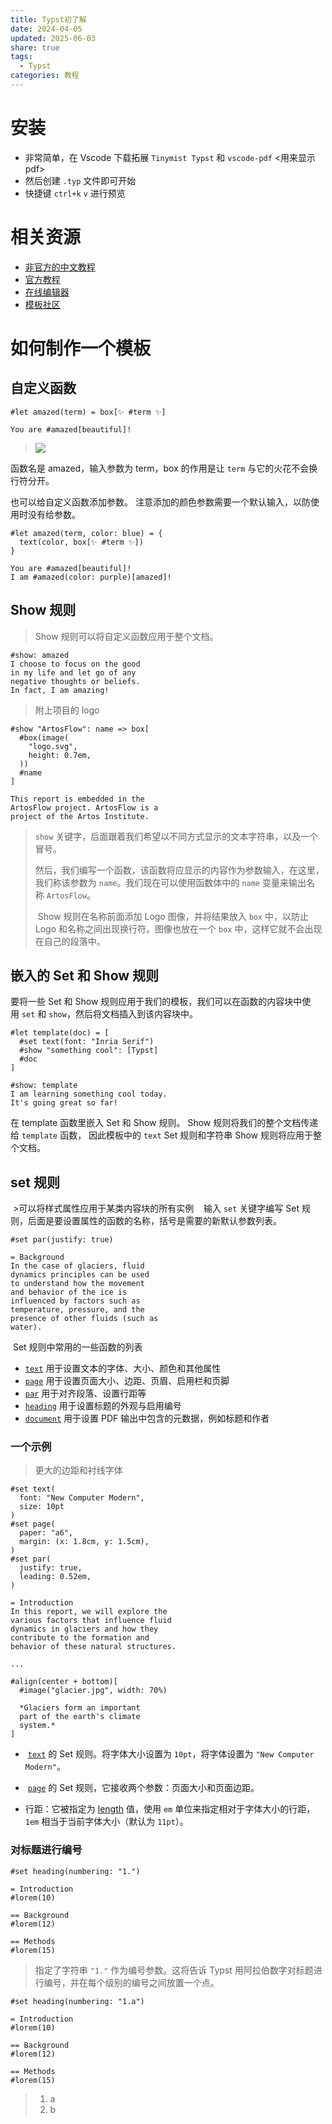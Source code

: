 ```yaml
---
title: Typst初了解
date: 2024-04-05
updated: 2025-06-03
share: true
tags:
  - Typst
categories: 教程
---
```

# 安装
- 非常简单，在 Vscode 下载拓展 `Tinymist Typst`  和  `vscode-pdf` <用来显示pdf>
- 然后创建 `.typ` 文件即可开始
- 快捷键 `ctrl+k` `v` 进行预览

# 相关资源
- [非官方的中文教程](https://typst-doc-cn.github.io/docs/tutorial/)
- [官方教程](https://typst.app/docs/)
- [在线编辑器](https://typst.app/)
- [模板社区](https://typst.app/universe/search?kind=templates)

# 如何制作一个模板
## 自定义函数
```
#let amazed(term) = box[✨ #term ✨]

You are #amazed[beautiful]!
```
>![](https://typst-doc-cn.github.io/assets/docs/f55a5389282e58c6cefb7ae2329cc761.png)

函数名是 amazed，输入参数为 term，box 的作用是让 `term` 与它的火花不会换行符分开。

也可以给自定义函数添加参数。
注意添加的颜色参数需要一个默认输入，以防使用时没有给参数。
```
#let amazed(term, color: blue) = {
  text(color, box[✨ #term ✨])
}

You are #amazed[beautiful]!
I am #amazed(color: purple)[amazed]!
```


## Show 规则
>Show 规则可以将自定义函数应用于整个文档。
```
#show: amazed
I choose to focus on the good
in my life and let go of any
negative thoughts or beliefs.
In fact, I am amazing!
```


>附上项目的 logo
```
#show "ArtosFlow": name => box[
  #box(image(
    "logo.svg",
    height: 0.7em,
  ))
  #name
]

This report is embedded in the
ArtosFlow project. ArtosFlow is a
project of the Artos Institute.
```

> `show` 关键字，后面跟着我们希望以不同方式显示的文本字符串，以及一个冒号。
> 
> 然后，我们编写一个函数，该函数将应显示的内容作为参数输入，在这里，我们称该参数为 `name`。我们现在可以使用函数体中的 `name` 变量来输出名称 `ArtosFlow`。
> 
>  Show 规则在名称前面添加 Logo 图像，并将结果放入 `box` 中，以防止 Logo 和名称之间出现换行符。图像也放在一个 `box` 中，这样它就不会出现在自己的段落中。

## 嵌入的 Set 和 Show 规则

要将一些 Set 和 Show 规则应用于我们的模板，我们可以在函数的内容块中使用 `set` 和 `show`，然后将文档插入到该内容块中。

```
#let template(doc) = [
  #set text(font: "Inria Serif")
  #show "something cool": [Typst]
  #doc
]

#show: template
I am learning something cool today.
It's going great so far!
```

在 template 函数里嵌入 Set 和 Show 规则。
Show 规则将我们的整个文档传递给 `template` 函数， 因此模板中的 `text` Set 规则和字符串 Show 规则将应用于整个文档。

##  set 规则
 >可以将样式属性应用于某类内容块的所有实例
 
 输入 `set` 关键字编写 Set 规则，后面是要设置属性的函数的名称，括号是需要的新默认参数列表。
```
#set par(justify: true)

= Background
In the case of glaciers, fluid
dynamics principles can be used
to understand how the movement
and behavior of the ice is
influenced by factors such as
temperature, pressure, and the
presence of other fluids (such as
water).
```

 Set 规则中常用的一些函数的列表
- [`text`](https://typst-doc-cn.github.io/docs/reference/text/text/) 用于设置文本的字体、大小、颜色和其他属性
- [`page`](https://typst-doc-cn.github.io/docs/reference/layout/page/) 用于设置页面大小、边距、页眉、启用栏和页脚
- [`par`](https://typst-doc-cn.github.io/docs/reference/model/par/) 用于对齐段落、设置行距等
- [`heading`](https://typst-doc-cn.github.io/docs/reference/model/heading/) 用于设置标题的外观与启用编号
- [`document`](https://typst-doc-cn.github.io/docs/reference/model/document/) 用于设置 PDF 输出中包含的元数据，例如标题和作者

### 一个示例
>更大的边距和衬线字体

```
#set text(
  font: "New Computer Modern",
  size: 10pt
)
#set page(
  paper: "a6",
  margin: (x: 1.8cm, y: 1.5cm),
)
#set par(
  justify: true,
  leading: 0.52em,
)

= Introduction
In this report, we will explore the
various factors that influence fluid
dynamics in glaciers and how they
contribute to the formation and
behavior of these natural structures.

...

#align(center + bottom)[
  #image("glacier.jpg", width: 70%)

  *Glaciers form an important
  part of the earth's climate
  system.*
]
```

-  [`text`](https://typst-doc-cn.github.io/docs/reference/text/text/) 的 Set 规则。将字体大小设置为 `10pt`，将字体设置为 `"New Computer Modern"`。

-  [`page`](https://typst-doc-cn.github.io/docs/reference/layout/page/) 的 Set 规则，它接收两个参数：页面大小和页面边距。

- 行距：它被指定为 [length](https://typst-doc-cn.github.io/docs/reference/layout/length/) 值，使用 `em` 单位来指定相对于字体大小的行距，`1em` 相当于当前字体大小（默认为 `11pt`）。

### 对标题进行编号
```
#set heading(numbering: "1.")

= Introduction
#lorem(10)

== Background
#lorem(12)

== Methods
#lorem(15)
```

>指定了字符串 `"1."` 作为编号参数。这将告诉 Typst 用阿拉伯数字对标题进行编号，并在每个级别的编号之间放置一个点。

```
#set heading(numbering: "1.a")

= Introduction
#lorem(10)

== Background
#lorem(12)

== Methods
#lorem(15)
```

>1. a
>1. b

